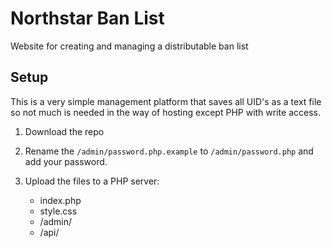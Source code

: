 # Northstar Ban List

Website for creating and managing a distributable ban list

## Setup

This is a very simple management platform that saves all UID's as a text file so not much is needed in the way of hosting except PHP with write access.

1. Download the repo
2. Rename the `/admin/password.php.example` to `/admin/password.php` and add your password.
3. Upload the files to a PHP server:

   - index.php
   - style.css
   - /admin/
   - /api/
